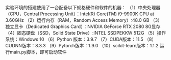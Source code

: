 实验环境的搭建使用了一台配备以下规格硬件和软件的机器：
（1）中央处理器（CPU，Central Processing Unit）：Intel(R) Core(TM) i9-9900K CPU at 3.60GHz
（2）运行内存（RAM，Random Access Memory）:48.0 GB
（3）独立显卡（Dedicated Graphics Card）：NVIDIA GeForce RTX 2080 8G显存
（4）固态硬盘（SSD，Solid State Drive）:INTEL SSDPEKKW 512G
（5）操作系统：Windows 10
（6）Python 版本：3.9.7
（7）CUDA版本：11.5
（8）CUDNN版本：8.3.3
（9）Pytorch版本：1.9.0
（10）scikit-learn版本：1.1.2
运行main.py脚本，即可启动软件
